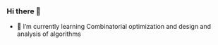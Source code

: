 ### Hi there 👋

- 🌱 I’m currently learning Combinatorial optimization and design and analysis of algorithms 
